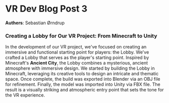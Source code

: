 # VR Dev Blog Post 3
**Authers**: Sebastian Ørndrup

### Creating a Lobby for Our VR Project: From Minecraft to Unity
In the development of our VR project, we've focused on creating an immersive and functional starting point for players: the Lobby. We've crafted a Lobby that serves as the player's starting point. Inspired by Minecraft's **Ancient City**, the Lobby combines a mysterious, ancient atmosphere with immersive design. We started by building the Lobby in Minecraft, leveraging its creative tools to design an intricate and thematic space. Once complete, the build was exported into Blender via an OBJ file for refinement. Finally, the model was imported into Unity via FBX file. The result is a visually striking and atmospheric entry point that sets the tone for the VR experience.